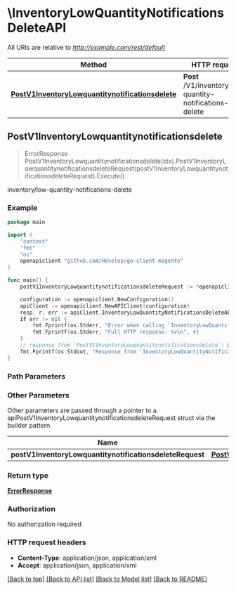 # \InventoryLowQuantityNotificationsDeleteAPI

All URIs are relative to *http://example.com/rest/default*

Method | HTTP request | Description
------------- | ------------- | -------------
[**PostV1InventoryLowquantitynotificationsdelete**](InventoryLowQuantityNotificationsDeleteAPI.md#PostV1InventoryLowquantitynotificationsdelete) | **Post** /V1/inventory/low-quantity-notifications-delete | inventory/low-quantity-notifications-delete



## PostV1InventoryLowquantitynotificationsdelete

> ErrorResponse PostV1InventoryLowquantitynotificationsdelete(ctx).PostV1InventoryLowquantitynotificationsdeleteRequest(postV1InventoryLowquantitynotificationsdeleteRequest).Execute()

inventory/low-quantity-notifications-delete



### Example

```go
package main

import (
	"context"
	"fmt"
	"os"
	openapiclient "github.com/Hevelop/go-client-magento"
)

func main() {
	postV1InventoryLowquantitynotificationsdeleteRequest := *openapiclient.NewPostV1InventoryLowquantitynotificationsdeleteRequest([]openapiclient.InventoryApiDataSourceItemInterface{*openapiclient.NewInventoryApiDataSourceItemInterface()}) // PostV1InventoryLowquantitynotificationsdeleteRequest |  (optional)

	configuration := openapiclient.NewConfiguration()
	apiClient := openapiclient.NewAPIClient(configuration)
	resp, r, err := apiClient.InventoryLowQuantityNotificationsDeleteAPI.PostV1InventoryLowquantitynotificationsdelete(context.Background()).PostV1InventoryLowquantitynotificationsdeleteRequest(postV1InventoryLowquantitynotificationsdeleteRequest).Execute()
	if err != nil {
		fmt.Fprintf(os.Stderr, "Error when calling `InventoryLowQuantityNotificationsDeleteAPI.PostV1InventoryLowquantitynotificationsdelete``: %v\n", err)
		fmt.Fprintf(os.Stderr, "Full HTTP response: %v\n", r)
	}
	// response from `PostV1InventoryLowquantitynotificationsdelete`: ErrorResponse
	fmt.Fprintf(os.Stdout, "Response from `InventoryLowQuantityNotificationsDeleteAPI.PostV1InventoryLowquantitynotificationsdelete`: %v\n", resp)
}
```

### Path Parameters



### Other Parameters

Other parameters are passed through a pointer to a apiPostV1InventoryLowquantitynotificationsdeleteRequest struct via the builder pattern


Name | Type | Description  | Notes
------------- | ------------- | ------------- | -------------
 **postV1InventoryLowquantitynotificationsdeleteRequest** | [**PostV1InventoryLowquantitynotificationsdeleteRequest**](PostV1InventoryLowquantitynotificationsdeleteRequest.md) |  | 

### Return type

[**ErrorResponse**](ErrorResponse.md)

### Authorization

No authorization required

### HTTP request headers

- **Content-Type**: application/json, application/xml
- **Accept**: application/json, application/xml

[[Back to top]](#) [[Back to API list]](../README.md#documentation-for-api-endpoints)
[[Back to Model list]](../README.md#documentation-for-models)
[[Back to README]](../README.md)

